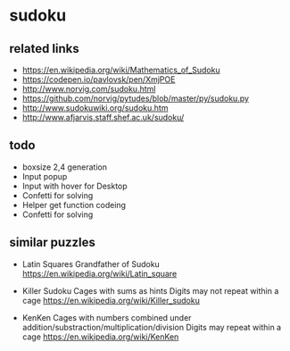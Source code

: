 # sudoku

## related links

* https://en.wikipedia.org/wiki/Mathematics_of_Sudoku
* https://codepen.io/pavlovsk/pen/XmjPOE
* http://www.norvig.com/sudoku.html
* https://github.com/norvig/pytudes/blob/master/py/sudoku.py
* http://www.sudokuwiki.org/sudoku.htm
* http://www.afjarvis.staff.shef.ac.uk/sudoku/

## todo

* boxsize 2,4 generation
* Input popup
* Input with hover for Desktop
* Confetti for solving
* Helper get function codeing
* Confetti for solving

## similar puzzles

* Latin Squares
  Grandfather of Sudoku
  https://en.wikipedia.org/wiki/Latin_square

* Killer Sudoku
  Cages with sums as hints
  Digits may not repeat within a cage
  https://en.wikipedia.org/wiki/Killer_sudoku

* KenKen
  Cages with numbers combined under addition/substraction/multiplication/division
  Digits may repeat within a cage
  https://en.wikipedia.org/wiki/KenKen

